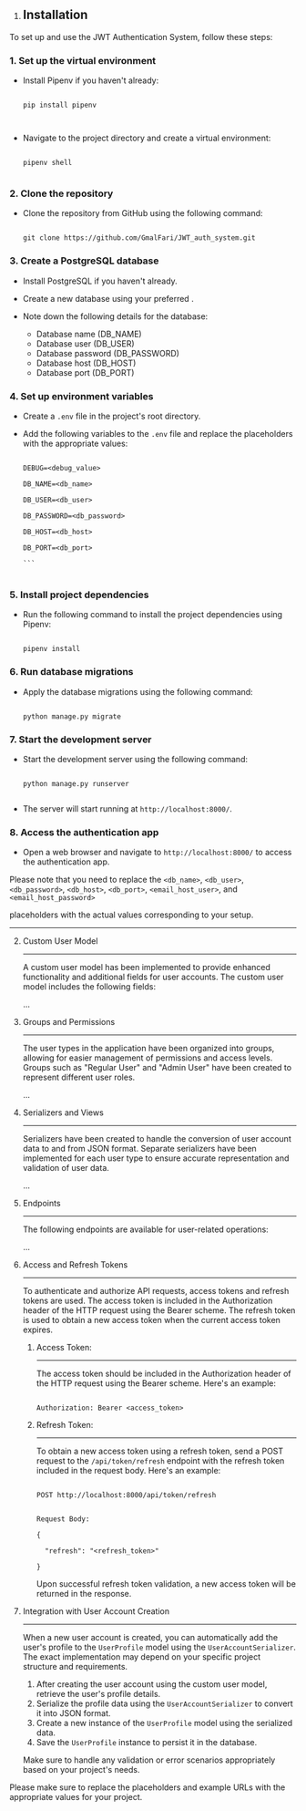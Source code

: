1. ## Installation

To set up and use the JWT Authentication System, follow these steps:

### 1. Set up the virtual environment

- Install Pipenv if you haven't already:

  ````

  pip install pipenv



  ````
- Navigate to the project directory and create a virtual environment:

  ````

  pipenv shell


  ````

### 2. Clone the repository

- Clone the repository from GitHub using the following command:

  ````

  git clone https://github.com/GmalFari/JWT_auth_system.git

  ````

### 3. Create a PostgreSQL database

- Install PostgreSQL if you haven't already.
- Create a new database using your preferred .
- Note down the following details for the database:

  - Database name (DB_NAME)
  - Database user (DB_USER)
  - Database password (DB_PASSWORD)
  - Database host (DB_HOST)
  - Database port (DB_PORT)

### 4. Set up environment variables

- Create a `.env` file in the project's root directory.
- Add the following variables to the `.env` file and replace the placeholders with the appropriate values:

  ````

  DEBUG=<debug_value>

  DB_NAME=<db_name>

  DB_USER=<db_user>

  DB_PASSWORD=<db_password>

  DB_HOST=<db_host>

  DB_PORT=<db_port>

  ```


  ````

### 5. Install project dependencies

- Run the following command to install the project dependencies using Pipenv:

  ````

  pipenv install

  ````

### 6. Run database migrations

- Apply the database migrations using the following command:

  ````

  python manage.py migrate
  ````

### 7. Start the development server

- Start the development server using the following command:

  ````

  python manage.py runserver


  ````
- The server will start running at `http://localhost:8000/`.

### 8. Access the authentication app

- Open a web browser and navigate to `http://localhost:8000/` to access the authentication app.

Please note that you need to replace the `<db_name>`, `<db_user>`, `<db_password>`, `<db_host>`, `<db_port>`, `<email_host_user>`, and `<email_host_password>`

placeholders with the actual values corresponding to your setup.

---

   
2. Custom User Model

   ---

   A custom user model has been implemented to provide enhanced functionality and additional fields for user accounts. The custom user model includes the following fields:

   ...
3. Groups and Permissions

   ---

   The user types in the application have been organized into groups, allowing for easier management of permissions and access levels. Groups such as "Regular User" and "Admin User" have been created to represent different user roles.

   ...
4. Serializers and Views

   ---

   Serializers have been created to handle the conversion of user account data to and from JSON format. Separate serializers have been implemented for each user type to ensure accurate representation and validation of user data.

   ...
5. Endpoints

   ---

   The following endpoints are available for user-related operations:

   ...
6. Access and Refresh Tokens

   ---

   To authenticate and authorize API requests, access tokens and refresh tokens are used. The access token is included in the Authorization header of the HTTP request using the Bearer scheme. The refresh token is used to obtain a new access token when the current access token expires.


   1. Access Token:

      ---

      The access token should be included in the Authorization header of the HTTP request using the Bearer scheme. Here's an example:


      ```

      Authorization: Bearer <access_token>

      ```
   2. Refresh Token:

      ---

      To obtain a new access token using a refresh token, send a POST request to the `/api/token/refresh` endpoint with the refresh token included in the request body. Here's an example:


      ```

      POST http://localhost:8000/api/token/refresh


      Request Body:

      {

        "refresh": "<refresh_token>"

      }

      ```

      Upon successful refresh token validation, a new access token will be returned in the response.
7. Integration with User Account Creation

   ---

   When a new user account is created, you can automatically add the user's profile to the `UserProfile` model using the `UserAccountSerializer`. The exact implementation may depend on your specific project structure and requirements.


   1. After creating the user account using the custom user model, retrieve the user's profile details.
   2. Serialize the profile data using the `UserAccountSerializer` to convert it into JSON format.
   3. Create a new instance of the `UserProfile` model using the serialized data.
   4. Save the `UserProfile` instance to persist it in the database.

   Make sure to handle any validation or error scenarios appropriately based on your project's needs.

Please make sure to replace the placeholders and example URLs with the appropriate values for your project.
